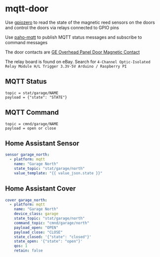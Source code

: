 # mqtt-door

Use [gpiozero](https://gpiozero.readthedocs.io/en/stable/) to read the state of the magnetic reed sensors on the doors and control the doors via relays connected to GPIO pins

Use [paho-mqtt](https://pypi.org/project/paho-mqtt/) to publish MQTT status messages and subscribe to command messages

The door contacts are [GE Overhead Panel Door Magnetic Contact](https://www.aartech.ca/2315AL-ge-overhead-panel-door-contact.html)

The relay board is found on eBay. Search for ```4-Channel Optic-Isolated Relay Module H/L Trigger 3.3V-5V Arduino / Raspberry PI```

## MQTT Status
```
topic = stat/garage/NAME
payload = {"state": "STATE"}
```
## MQTT Command
```
topic = cmnd/garage/NAME 
payload = open or close
```

## Home Assistant Sensor
```yaml
sensor garage_north:
  - platform: mqtt
    name: "Garage North"
    state_topic: "stat/garage/north"
    value_template: "{{ value_json.state }}"
```

## Home Assistant Cover
```yaml
cover garage_north:
  - platform: mqtt
    name: "Garage North"
    device_class: garage
    state_topic: "stat/garage/north"
    command_topic: "cmnd/garage/north"
    payload_open: "OPEN"
    payload_close: "CLOSE"
    state_closed: '{"state": "closed"}'
    state_open: '{"state": "open"}'
    qos: 1
    retain: false
```